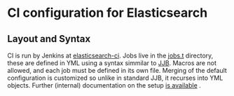 CI configuration for Elasticsearch
==================================

Layout and Syntax
-----------------

CI is run by Jenkins at [elasticsearch-ci](https://elasticsearch-ci.elastic.co/).
Jobs live in the [jobs.t](jobs.t) directory, these are defined in YML using a syntax 
simmilar to [JJB](https://elasticsearch-ci.elastic.co/view/Elasticsearch%20master/).
Macros are not allowed, and each job must be defined in its own file.
Merging of the default configuration is customized so unlike in standard JJB,
it recurses into YML objects. 
Further (internal) documentation  on the setup 
[is available](https://github.com/elastic/infra/blob/master/flavortown/jjbb/README.md) 
.

